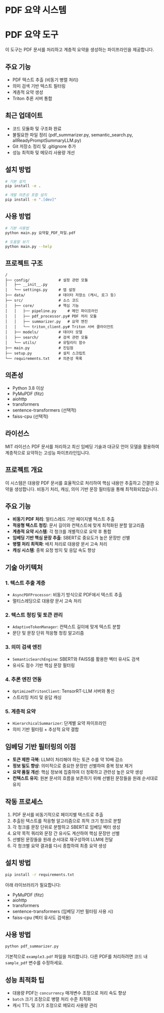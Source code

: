 # PDF 요약 시스템
# PDF 요약 도구

이 도구는 PDF 문서를 처리하고 계층적 요약을 생성하는 파이프라인을 제공합니다.

## 주요 기능

- PDF 텍스트 추출 (비동기 병렬 처리)
- 의미 검색 기반 텍스트 필터링
- 계층적 요약 생성
- Triton 추론 서버 통합

## 최근 업데이트

- 코드 모듈화 및 구조화 완료
- 불필요한 파일 정리 (pdf_summarizer.py, semantic_search.py, allReadyPromptSummaryLLM.py)
- Git 저장소 정리 및 .gitignore 추가
- 성능 최적화 및 메모리 사용량 개선

## 설치 방법

```bash
# 기본 설치
pip install -e .

# 개발 의존성 포함 설치
pip install -e ".[dev]"
```

## 사용 방법

```bash
# 기본 사용법
python main.py 요약할_PDF_파일.pdf

# 도움말 보기
python main.py --help
```

## 프로젝트 구조

```
/
├── config/             # 설정 관련 모듈
│   ├── __init__.py
│   └── settings.py     # 앱 설정
├── data/               # 데이터 저장소 (캐시, 로그 등)
├── src/                # 소스 코드
│   ├── core/           # 핵심 기능
│   │   ├── pipeline.py     # 메인 파이프라인
│   │   ├── pdf_processor.py# PDF 처리 모듈
│   │   ├── summarizer.py   # 요약 엔진
│   │   └── triton_client.py# Triton 서버 클라이언트
│   ├── models/         # 데이터 모델
│   ├── search/         # 검색 관련 모듈
│   └── utils/          # 유틸리티 함수
├── main.py             # 진입점
├── setup.py            # 설치 스크립트
└── requirements.txt    # 의존성 목록
```

## 의존성

- Python 3.8 이상
- PyMuPDF (fitz)
- aiohttp
- transformers
- sentence-transformers (선택적)
- faiss-cpu (선택적)

## 라이선스

MIT 라이선스
PDF 문서를 처리하고 최신 임베딩 기술과 대규모 언어 모델을 활용하여 계층적으로 요약하는 고성능 파이프라인입니다.

## 프로젝트 개요

이 시스템은 대용량 PDF 문서를 효율적으로 처리하여 핵심 내용만 추출하고 간결한 요약을 생성합니다. 비동기 처리, 캐싱, 의미 기반 문장 필터링을 통해 최적화되었습니다.

## 주요 기능

- **비동기 PDF 처리**: 멀티스레드 기반 페이지별 텍스트 추출
- **적응형 텍스트 청킹**: 문서 길이와 컨텍스트에 맞게 최적화된 분할 알고리즘
- **계층적 요약 시스템**: 각 청크를 개별적으로 요약 후 통합
- **임베딩 기반 핵심 문장 추출**: SBERT로 중요도가 높은 문장만 선별
- **병렬 처리 최적화**: 배치 처리로 대용량 문서 고속 처리
- **캐싱 시스템**: 중복 요청 방지 및 응답 속도 향상

## 기술 아키텍처

### 1. 텍스트 추출 계층
- `AsyncPDFProcessor`: 비동기 방식으로 PDF에서 텍스트 추출
- 멀티스레딩으로 대용량 문서 고속 처리

### 2. 텍스트 청킹 및 토큰 관리
- `AdaptiveTokenManager`: 컨텍스트 길이에 맞게 텍스트 분할
- 문단 및 문장 단위 적응형 청킹 알고리즘

### 3. 의미 검색 엔진
- `SemanticSearchEngine`: SBERT와 FAISS를 활용한 벡터 유사도 검색
- 유사도 점수 기반 핵심 문장 필터링

### 4. 추론 엔진 연동
- `OptimizedTritonClient`: TensorRT-LLM 서버와 통신
- 스트리밍 처리 및 응답 캐싱

### 5. 계층적 요약
- `HierarchicalSummarizer`: 단계별 요약 파이프라인
- 의미 기반 필터링 + 추상적 요약 결합

## 임베딩 기반 필터링의 이점

- **토큰 제한 극복**: LLM이 처리해야 하는 토큰 수를 약 10배 감소
- **정보 밀도 향상**: 의미적으로 중요한 문장만 선별하여 중복 정보 제거
- **요약 품질 개선**: 핵심 정보에 집중하여 더 정확하고 관련성 높은 요약 생성
- **컨텍스트 유지**: 원본 문서의 흐름을 보존하기 위해 선별된 문장들을 원래 순서대로 유지

## 작동 프로세스

1. PDF 문서를 비동기적으로 페이지별 텍스트로 추출
2. 추출된 텍스트를 적응형 알고리즘으로 최적 크기 청크로 분할
3. 각 청크를 문장 단위로 분할하고 SBERT로 임베딩 벡터 생성
4. 요약 목적 쿼리와 문장 간 유사도 계산하여 핵심 문장만 선별
5. 선별된 문장들을 원래 순서대로 재구성하여 LLM에 전달
6. 각 청크별 요약 결과를 다시 종합하여 최종 요약 생성

## 설치 방법

```bash
pip install -r requirements.txt
```

아래 라이브러리가 필요합니다:
- PyMuPDF (fitz)
- aiohttp
- transformers
- sentence-transformers (임베딩 기반 필터링 사용 시)
- faiss-cpu (벡터 유사도 검색용)

## 사용 방법

```bash
python pdf_summarizer.py
```

기본적으로 `example3.pdf` 파일을 처리합니다. 다른 PDF를 처리하려면 코드 내 `sample_pdf` 변수를 수정하세요.

## 성능 최적화 팁

- 대용량 PDF는 `concurrency` 매개변수 조정으로 처리 속도 향상
- `batch` 크기 조정으로 병렬 처리 수준 최적화
- 캐시 TTL 및 크기 조정으로 메모리 사용량 관리
